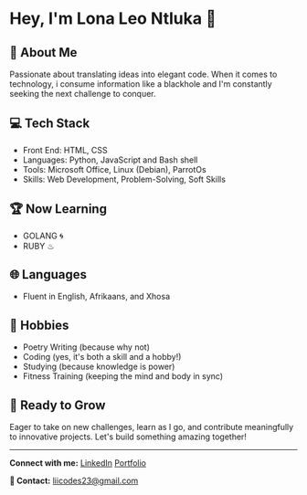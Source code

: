 # Hey, I'm Lona Leo Ntluka 👋

## 🚀 About Me
Passionate about translating ideas into elegant code. When it comes to technology, i consume
information like a blackhole and I'm constantly seeking the next challenge to conquer.

## 💻 Tech Stack
- Front End: HTML, CSS
- Languages: Python, JavaScript and Bash shell
- Tools: Microsoft Office, Linux (Debian), ParrotOs
- Skills: Web Development, Problem-Solving, Soft Skills

## 🏆 Now Learning
- GOLANG 🌀
- RUBY ♨

## 🌐 Languages
- Fluent in English, Afrikaans, and Xhosa

## 🎨 Hobbies
- Poetry Writing (because why not)
- Coding (yes, it's both a skill and a hobby!)
- Studying (because knowledge is power)
- Fitness Training (keeping the mind and body in sync)

## 🌱 Ready to Grow
Eager to take on new challenges, learn as I go, and contribute meaningfully to innovative projects. Let's build something amazing together!

---

**Connect with me:**
[LinkedIn](https://www.linkedin.com/in/lona-leo-ntluka-3557b726b)
[Portfolio](https://www.github.com/liicodes)

**📧 Contact:**
liicodes23@gmail.com

